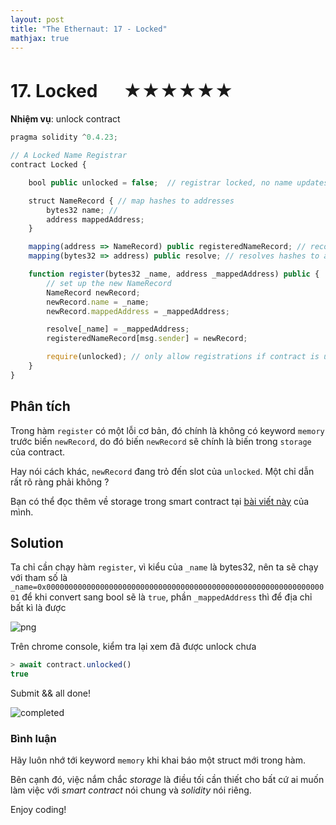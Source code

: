 ```yaml
---
layout: post
title: "The Ethernaut: 17 - Locked"
mathjax: true
---
```


# 17. Locked 　 ★★★★★★

**Nhiệm vụ**: unlock contract

```js
pragma solidity ^0.4.23;

// A Locked Name Registrar
contract Locked {

    bool public unlocked = false;  // registrar locked, no name updates

    struct NameRecord { // map hashes to addresses
        bytes32 name; //
        address mappedAddress;
    }

    mapping(address => NameRecord) public registeredNameRecord; // records who registered names
    mapping(bytes32 => address) public resolve; // resolves hashes to addresses

    function register(bytes32 _name, address _mappedAddress) public {
        // set up the new NameRecord
        NameRecord newRecord;
        newRecord.name = _name;
        newRecord.mappedAddress = _mappedAddress;

        resolve[_name] = _mappedAddress;
        registeredNameRecord[msg.sender] = newRecord;

        require(unlocked); // only allow registrations if contract is unlocked
    }
}
```

## Phân tích

Trong hàm `register` có một lỗi cơ bản, đó chính là không có keyword `memory` trước biến `newRecord`, do đó biến `newRecord` sẽ chính là biến trong `storage` của contract.

Hay nói cách khác, `newRecord` đang trỏ đến slot của `unlocked`. Một chỉ dẫn rất rõ ràng phải không ?

Bạn có thể đọc thêm về storage trong smart contract tại [bài viết này](http://dotrungkien.github.io/2018/05/01/smart-contract-storage/) của mình.

## Solution

Ta chỉ cần chạy hàm `register`, vì kiểu của `_name` là bytes32, nên ta sẽ chạy với tham số là `_name=0x0000000000000000000000000000000000000000000000000000000000000001` để khi convert sang bool sẽ là `true`, phần `_mappedAddress` thì để địa chỉ bất kì là được

![png]({{site.utl}}/assets/images/locked.png)

Trên chrome console, kiểm tra lại xem đã được unlock chưa

```js
> await contract.unlocked()
true
```

Submit && all done!

![completed]({{site.url}}/assets/images/ethernaut-completed.png)

### Bình luận

Hãy luôn nhớ tới keyword `memory` khi khai báo một struct mới trong hàm.

Bên cạnh đó, việc nắm chắc _storage_ là điều tối cần thiết cho bất cứ ai muốn làm việc với _smart contract_ nói chung và _solidity_ nói riêng.

Enjoy coding!
